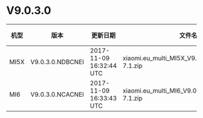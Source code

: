 # V9.0.3.0
| 机型 | 版本 | 更新日期 | 文件名 | 大小 | 下载链接 |
| ---- | ---- | ---- | ---- | ---- | ---- |
| MI5X | V9.0.3.0.NDBCNEI | 2017-11-09 16:32:44 UTC | xiaomi.eu_multi_MI5X_V9.0.3.0.NDBCNEI_v9-7.1.zip | 1.2 GB | [SourceForge](https://sourceforge.net/projects/xiaomi-eu-multilang-miui-roms/files/xiaomi.eu/MIUI-STABLE-RELEASES/MIUIv9.0/xiaomi.eu_multi_MI5X_V9.0.3.0.NDBCNEI_v9-7.1.zip/download) |
| MI6 | V9.0.3.0.NCACNEI | 2017-11-09 16:33:43 UTC | xiaomi.eu_multi_MI6_V9.0.3.0.NCACNEI_v9-7.1.zip | 1.3 GB | [SourceForge](https://sourceforge.net/projects/xiaomi-eu-multilang-miui-roms/files/xiaomi.eu/MIUI-STABLE-RELEASES/MIUIv9.0/xiaomi.eu_multi_MI6_V9.0.3.0.NCACNEI_v9-7.1.zip/download) |
